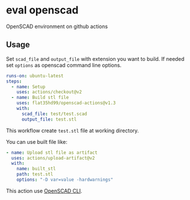# eval openscad
OpenSCAD environment on github actions

## Usage

Set `scad_file` and `output_file` with extension you want to build.
If needed set `options` as openscad command line options.

```yaml
runs-on: ubuntu-latest
steps:
  - name: Setup
    uses: actions/checkout@v2
  - name: Build stl file
    uses: flat35hd99/openscad-actions@v1.3
    with:
      scad_file: test/test.scad
      output_file: test.stl
```

This workflow create `test.stl` file at working directory.

You can use built file like:

```yaml
- name: Upload stl file as artifact
  uses: actions/upload-artifact@v2
  with:
    name: built_stl
    path: test.stl
    options: "-D var=value -hardwarnings"
```

This action use [OpenSCAD CLI](https://en.wikibooks.org/wiki/OpenSCAD_User_Manual/Using_OpenSCAD_in_a_command_line_environment).
